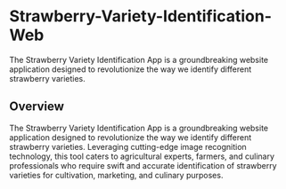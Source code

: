 # Strawberry-Variety-Identification-Web
The Strawberry Variety Identification App is a groundbreaking website application designed to revolutionize the way we identify different strawberry varieties.

## Overview
The Strawberry Variety Identification App is a groundbreaking website application designed to revolutionize the way we identify different strawberry varieties. Leveraging cutting-edge image recognition technology, this tool caters to agricultural experts, farmers, and culinary professionals who require swift and accurate identification of strawberry varieties for cultivation, marketing, and culinary purposes.
